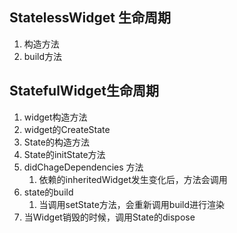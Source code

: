 ## StatelessWidget 生命周期

1. 构造方法
2. build方法

## StatefulWidget生命周期

1. widget构造方法
2. widget的CreateState
3. State的构造方法
4. State的initState方法
5. didChageDependencies 方法 
   1. 依赖的inheritedWidget发生变化后，方法会调用
6. state的build    
   1. 当调用setState方法，会重新调用build进行渲染
7. 当Widget销毁的时候，调用State的dispose